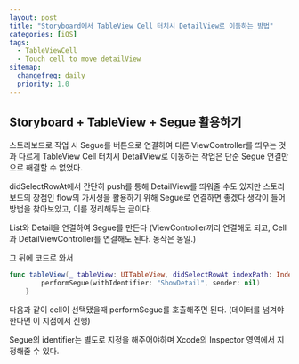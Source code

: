 ```yaml
---
layout: post
title: "Storyboard에서 TableView Cell 터치시 DetailView로 이동하는 방법"
categories: [iOS]
tags: 
  - TableViewCell
  - Touch cell to move detailView
sitemap:
  changefreq: daily
  priority: 1.0
---
```


## Storyboard + TableView + Segue 활용하기

스토리보드로 작업 시 Segue를 버튼으로 연결하여 다른 ViewController를 띄우는 것과 다르게 TableView Cell 터치시 DetailView로 이동하는 작업은 단순 Segue 연결만으로 해결할 수 없었다. 

didSelectRowAt에서 간단히 push를 통해 DetailView를 띄워줄 수도 있지만 스토리보드의 장점인 flow의 가시성을 활용하기 위해 Segue로 연결하면 좋겠다 생각이 들어 방법을 찾아보았고, 이를 정리해두는 글이다.

List와 Detail을 연결하여 Segue를 만든다 (ViewController끼리 연결해도 되고, Cell과 DetailViewController를 연결해도 된다. 동작은 동일.)

그 뒤에 코드로 와서

```swift
func tableView(_ tableView: UITableView, didSelectRowAt indexPath: IndexPath) {
        performSegue(withIdentifier: "ShowDetail", sender: nil)
    }
```

다음과 같이 cell이 선택됐을때 performSegue를 호출해주면 된다. (데이터를 넘겨야한다면 이 지점에서 진행)

Segue의 identifier는 별도로 지정을 해주어야하며 Xcode의 Inspector 영역에서 지정해줄 수 있다.

